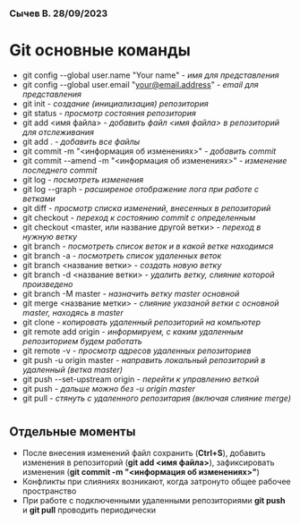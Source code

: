 ### Cычeв B. 28/09/2023
#
# **Git основные команды**

* git config --global user.name "Your name" - _имя для представления_
* git config --global user.email "your@email.address" - _email для представления_
* git init - _создание (инициализация) репозитория_
* git status - _просмотр состояния репозитория_
* git add <имя файла> - _добавить файл <имя файла> в репозиторий для отслеживания_
* git add . - _добавить все файлы_
* git commit -m "<информация об изменениях>" - _добавить commit_
* git commit --amend -m "<информация об изменениях>" - _изменение последнего commit_
* git log - _посмотреть изменения_
* git log --graph - _расширеное отображение лога при работе с ветками_
* git diff -  _просмотр списка изменений, внесенных в репозиторий_
* git checkout <ID> - _переход к состоянию commit c определенным <ID>_
* git checkout <master, или название другой ветки> - _переход в нужную ветку_
* git branch - _посмотреть список веток и в какой ветке находимся_
* git branch -a - _посмотреть список удаленных веток_
* git branch <название ветки> - _создать новую ветку_
* git branch -d <название ветки> - _удалить ветку, слияние которой произведено_
* git branch -M master - _назначить ветку master основной_
* git merge <название метки> - _слияние указаной ветки с основной master, находясь в master_
* git clone <internet address> - _копировать удаленный репозиторий на компьютер_
* git remote add origin <internet address> - _информируем, c каким удаленным репозиторием будем работать_
* git remote -v - _просмотр адресов удаленных репозиториев_
* git push -u origin master - _направить локальный репозиторий в удаленный (ветка master)_
* git push --set-upstream origin <branch> - _перейти к управлению веткой <branch>_
* git push - _дальше можно без -u origin master_ 
* git pull - _стянуть с удаленного репозитария (включая слияние merge)_

#
## Отдельные моменты
* После внесения изменений файл сохранить (**Ctrl+S**), добавить изменения в репозиторий (**git add <имя файла>**), зафиксировать изменения (**git commit -m "<информация об изменениях>"**)
* Конфликты при слияниях возникают, когда затронуто общее рабочее пространство
* При работе с подключенными удаленными репозиториями **git push** и **git pull** проводить периодически

